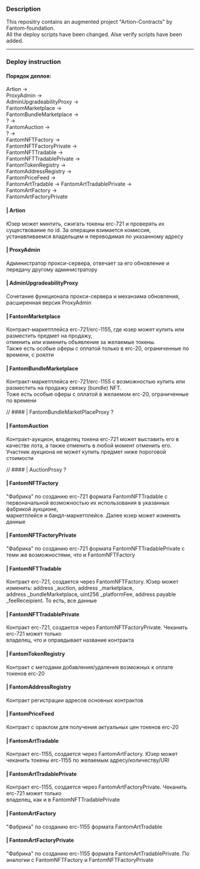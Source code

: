### Description

This repositry contains an augmented project "Artion-Contracts" by Fantom-foundation.  
All the deploy scripts have been changed. Alse verify scripts have been added.

***

### Deploy instruction 

#### Порядок деплоя:  

Artion ->  
ProxyAdmin ->  
AdminUpgradeabilityProxy ->  
FantomMarketplace ->  
FantomBundleMarketplace ->  
? ->  
FantomAuction ->  
? ->  
FantomNFTFactory ->  
FantomNFTFactoryPrivate ->  
FantomNFTTradable ->  
FantomNFTTradablePrivate ->  
FantomTokenRegistry ->  
FantomAddressRegistry ->  
FantomPriceFeed ->  
FantomArtTradable -> 
FantomArtTradablePrivate ->  
FantomArtFactory ->  
FantomArtFactoryPrivate

#### | Artion
Юзер может минтить, сжигать токены erc-721 и проверять их существование по id.  За операции
взимается комиссия, устанавливаемся владельцем и переводимая по указанному адресу

#### | ProxyAdmin
Администратор прокси-сервера, отвечает за его обновление и передачу другому администратору

#### | AdminUpgradeabilityProxy
Сочетание функционала прокси-сервера и механзима обновления, расширенная версия ProxyAdmin

#### | FantomMarketplace
Контракт-маркетплейса erc-721/erc-1155, где юзер может купить или разместить предмет на продажу,  
отменить или изменить объявление за желаемые токены.  
Также есть особые оферы с оплатой только в  erc-20, ограниченные по времени, c роялти

#### | FantomBundleMarketplace
Контракт-маркетплейса erc-721/erc-1155 с возможностью купить или разместить на продажу связку (bundle) NFT.  
Тоже есть особые оферы с оплатой в желаемом erc-20, ограниченные по времени

// #### | FantomBundleMarketPlaceProxy ?

#### | FantomAuction
Контракт-аукцион, владелец токена erc-721 может выставить его в качестве лота, а также отменить в любой момент отменить его.  
Участник аукциона не может купить предмет ниже пороговой стоимости

// #### | AuctionProxy ?

#### | FantomNFTFactory
"Фабрика" по созданию erc-721 формата FantomNFTTradable с первоначальной возможностью их использования в указанных фабрикой аукционе,  
маркетплейсе и бандл-маркетплейсе. Далее юзер может изменять данные  

#### | FantomNFTFactoryPrivate
"Фабрика" по созданию erc-721 формата FantomNFTTradablePrivate с теми же возможностями, что и FantomNFTFactory

#### | FantomNFTTradable
Контракт erc-721, cоздается через FantomNFTFactory. Юзер может изменить: address _auction, address _marketplace,  
address _bundleMarketplace, uint256 _platformFee, address payable _feeReceipient. То есть, все данные

#### | FantomNFTTradablePrivate
Контракт erc-721, cоздается через FantomNFTFactoryPrivate. Чеканить erc-721 может только  
владелец, что и оправдывает название контракта 

#### | FantomTokenRegistry
Контракт с методами добавления/удаления возможных к оплате токенов erc-20

#### | FantomAddressRegistry
Контракт регистрации адресов основных контрактов

#### | FantomPriceFeed
Контракт с ораклом для получения актуальных цен токенов erc-20

#### | FantomArtTradable
Контракт erc-1155, cоздается через FantomArtFactory. Юзер может чеканить токены erc-1155 по желаемым адресу/количеству/URI

#### | FantomArtTradablePrivate
Контракт erc-1155, cоздается через FantomArtFactoryPrivate. Чеканить erc-721 может только  
владелец, как и в FantomNFTTradablePrivate

#### | FantomArtFactory
"Фабрика" по созданию erc-1155 формата FantomArtTradable

#### | FantomArtFactoryPrivate
"Фабрика" по созданию erc-1155 формата FantomArtTradablePrivate. По аналогии с FantomNFTFactory и FantomNFTFactoryPrivate